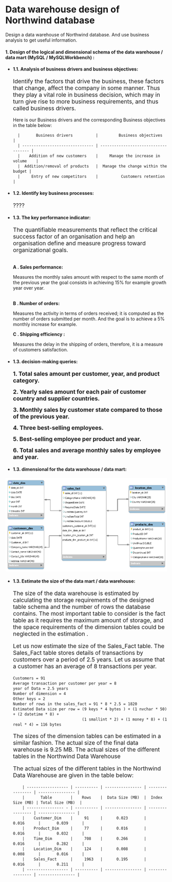 # Data warehouse design of Northwind database

Design a data warehouse of Northwind database. And use business analysis to get useful information.

#### 1. Design of the logical and dimensional schema of the data warehouse / data mart (MySQL / MySQLWorkbench) :
+ #### 1.1. Analysis of business drivers and business objectives:
    <p style=" font-size:13.2pt;">
    Identify the factors that drive the business, these factors that change, affect the company in some manner.
    Thus they play a vital role in business decision, which may in turn give rise to more business requirements,
    and thus called business drivers.
    </p>
    Here is our Business drivers and the corresponding Business objectives in the table below:
      <p>
      
        |       Business drivers          |         Business objectives          |
        | ------------------------------- | ------------------------------------ |   
        |    Addition of new customers    |     Manage the increase in volume    |
        |  Addition/removal of products   |  Manage the change within the budget |
        |     Entry of new competitors    |          Customers retention         |
  
    </p>
+ #### 1.2. Identify key business processes:
    <p style=" font-size:13.2pt;">
        ????
    </p>
+ #### 1.3. The key performance indicator:
    <p style=" font-size:13.2pt;">
        The quantifiable measurements that reflect the critical success factor of an organisation and help an organisation
        define and measure progress toward organizational goals.
    </p>
    <br>
    <b>A . Sales performance: </b>
    <p>
      Measures the monthly sales amount with respect to the same month of the previous year the goal consists in achieving 15%
      for example growth year over year.
    </p>
    <br>
    <b>B . Number of orders: </b>
    <p>
      Measures the activity in terms of orders received; it is computed as the number of orders submitted per month.
      And the goal is to achieve a 5% monthly increase for example.
    </p>
    <b>C . Shipping efficiency : </b>
    <p>
      Measures the delay in the shipping of orders, therefore, it is a measure of customers satisfaction.
    </p>
+ #### 1.3. decision-making queries:

    <p>
    <b style=" font-size:13.2pt;">1. Total sales amount per customer, year, and product category.</b>
    </p>
    <p>
    <b style=" font-size:13.2pt;">2. Yearly sales amount for each pair of customer country and supplier countries.</b>
    </p>
    <p>
    <b style=" font-size:13.2pt;">3. Monthly sales by customer state compared to those of the previous year.</b>
    </p>
    <p>
    <b style=" font-size:13.2pt;">4. Three best-selling employees.</b>
    </p>
    <p>
    <b style=" font-size:13.2pt;">5. Best-selling employee per product and year.</b>
    </p>
    <p>
    <b style=" font-size:13.2pt;">6. Total sales and average monthly sales by employee and year.</b>
    </p>
  
+ #### 1.3. dimensional for the data warehouse / data mart:
!["dimensional_schema_northwind"](screenshots/start_schema.png)
+ #### 1.3. Estimate the size of the data mart / data warehouse:
    <p style=" font-size:13.2pt;">
    The size of the data warehouse is estimated by calculating the storage requirements of the designed table schema and the number
    of rows the database contains. The most important table to consider is the fact table as it requires the maximum amount of storage,
    and the space requirements of the dimension tables could be neglected in the estimation .
    </p>
    <p style=" font-size:13.2pt;">
      Let us now estimate the size of the Sales_Fact table. The Sales_Fact table stores details of transactions by customers over a 
      period of 2.5 years. Let us assume that a customer has an average of 8 transactions per year.
    </p>
    <p style=" font-size:13.2pt;">
  
      Customers = 91
      Average transaction per customer per year = 8
      year of Data = 2.5 years 
      Number of dimension = 4
      Other keys = 2
      Number of rows in the sales_fact = 91 * 8 * 2.5 = 1820
      Estimated Data size per row = (9 keys * 4 bytes ) + (1 nvchar * 50) + (2 datetime * 8) + 
                                    (1 smallint * 2) + (1 money * 8) + (1 real * 4) = 116 bytes
    </p>
    <p style=" font-size:13.2pt;">
      The sizes of the dimension tables can be estimated in a similar fashion. The actual
      size of the final data warehouse is 9.25 MB. The actual sizes of the different tables in the
      Northwind Data Warehouse
    </p>
    <p style=" font-size:13.2pt;">
      The actual sizes of the different tables in the Northwind Data Warehouse are given in the table below:
    </p>
        <p>
  
          | ------------------ | ---------- | ---------------- | ---------------- | ---------------- |
          |       Table        |    Rows    |  Data Size (MB)  |  Index Size (MB) | Total Size (MB)  |
          | ---------------- - | ---------- | ---------------- | ---------------- | ---------------- |  
          |    Customer_Dim    |     91     |      0.023       |       0.016      |       0.039      |
          |    Product_Dim     |     77     |      0.016       |       0.016      |       0.032      |
          |    Time_Dim        |     708    |      0.266       |       0.016      |       0.282      |
          |    Location_Dim    |     124    |      0.008       |       0.008      |       0.016      | 
          |    Sales_Fact      |     1963   |      0.195       |       0.016      |       0.211      | 
          | ------------------ | ---------- | ---------------- | ---------------- | ---------------- |
  </p>